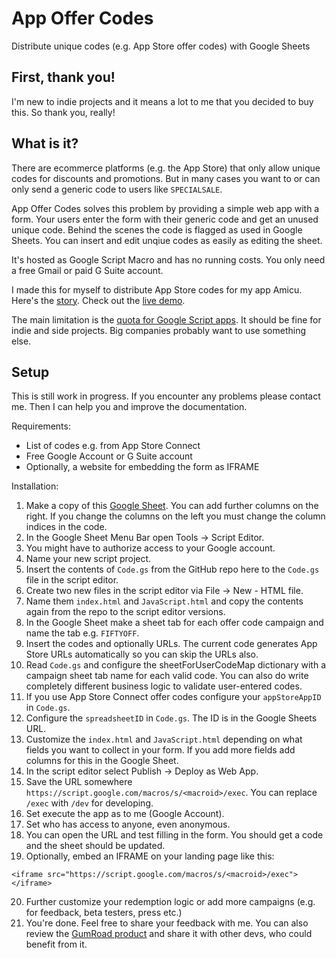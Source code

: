 # App Offer Codes
Distribute unique codes (e.g. App Store offer codes) with Google Sheets

## First, thank you!
I'm new to indie projects and it means a lot to me that you decided to buy this. So thank you, really!

## What is it?
There are ecommerce platforms (e.g. the App Store) that only allow unique codes for discounts and promotions. But in many cases you want to or can only send a generic code to users like `SPECIALSALE`.

App Offer Codes solves this problem by providing a simple web app with a form. Your users enter the form with their generic code and get an unused unique code. Behind the scenes the code is flagged as used in Google Sheets. You can insert and edit unqiue codes as easily as editing the sheet.

It's hosted as Google Script Macro and has no running costs. You only need a free Gmail or paid G Suite account.

I made this for myself to distribute App Store codes for my app Amicu. Here's the [story](https://kaioelfke.de/offercodes/). Check out the [live demo](https://script.google.com/macros/s/AKfycbxN2Mj58Ibi68d5g5RZm3KCjUItNFTmUoWskCH0xBozWf4uEbw/exec).

The main limitation is the [quota for Google Script apps](https://developers.google.com/apps-script/guides/services/quotas). It should be fine for indie and side projects. Big companies probably want to use something else.

## Setup

This is still work in progress. If you encounter any problems please contact me. Then I can help you and improve the documentation.

Requirements:

- List of codes e.g. from App Store Connect
- Free Google Account or G Suite account
- Optionally, a website for embedding the form as IFRAME

Installation:

1. Make a copy of this [Google Sheet](https://docs.google.com/spreadsheets/d/17Sd7rKly7xCf1KncPOLZS5WBkUp6CxfCe7JcPAcpXGo/). You can add further columns on the right. If you change the columns on the left you must change the column indices in the code.
2. In the Google Sheet Menu Bar open Tools -> Script Editor.
3. You might have to authorize access to your Google account.
4. Name your new script project.
5. Insert the contents of `Code.gs` from the GitHub repo here to the `Code.gs` file in the script editor.
6. Create two new files in the script editor via File -> New - HTML file.
7. Name them `index.html` and `JavaScript.html` and copy the contents again from the repo to the script editor versions.
8. In the Google Sheet make a sheet tab for each offer code campaign and name the tab e.g. `FIFTYOFF`.
9. Insert the codes and optionally URLs. The current code generates App Store URLs automatically so you can skip the URLs also.
10. Read `Code.gs` and configure the sheetForUserCodeMap dictionary with a campaign sheet tab name for each valid code. You can also do write completely different business logic to validate user-entered codes.
11. If you use App Store Connect offer codes configure your `appStoreAppID` in `Code.gs`.
12. Configure the `spreadsheetID` in `Code.gs`. The ID is in the Google Sheets URL.
13. Customize the `index.html` and `JavaScript.html` depending on what fields you want to collect in your form. If you add more fields add columns for this in the Google Sheet.
14. In the script editor select Publish -> Deploy as Web App.
15. Save the URL somewhere `https://script.google.com/macros/s/<macroid>/exec`. You can replace `/exec` with `/dev` for developing.
16. Set execute the app as to me (Google Account).
17. Set who has access to anyone, even anonymous.
18. You can open the URL and test filling in the form. You should get a code and the sheet should be updated.
19. Optionally, embed an IFRAME on your landing page like this:

```
<iframe src="https://script.google.com/macros/s/<macroid>/exec"></iframe>
```

20. Further customize your redemption logic or add more campaigns (e.g. for feedback, beta testers, press etc.)
21. You're done. Feel free to share your feedback with me. You can also review the [GumRoad product](https://gum.co/unique-codes-with-sheets) and share it with other devs, who could benefit from it.

